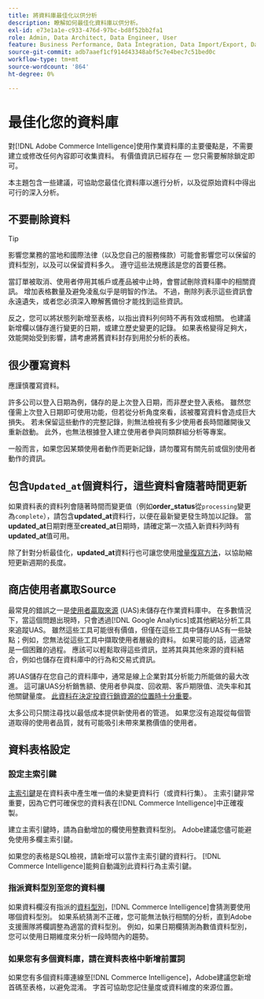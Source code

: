 ```yaml
---
title: 將資料庫最佳化以供分析
description: 瞭解如何最佳化資料庫以供分析。
exl-id: e73e1a1e-c933-476d-97bc-bd8f52bb2fa1
role: Admin, Data Architect, Data Engineer, User
feature: Business Performance, Data Integration, Data Import/Export, Data Warehouse Manager
source-git-commit: adb7aaef1cf914d43348abf5c7e4bec7c51bed0c
workflow-type: tm+mt
source-wordcount: '864'
ht-degree: 0%

---
```


# 最佳化您的資料庫

對[!DNL Adobe Commerce Intelligence]使用作業資料庫的主要優點是，不需要建立或修改任何內容即可收集資料。 有價值資訊已經存在 — 您只需要解除鎖定即可。

本主題包含一些建議，可協助您最佳化資料庫以進行分析，以及從原始資料中得出可行的深入分析。

## 不要刪除資料

>[!TIP]
>
>影響您業務的當地和國際法律（以及您自己的服務條款）可能會影響您可以保留的資料型別，以及可以保留資料多久。 遵守這些法規應該是您的首要任務。

當訂單被取消、使用者停用其帳戶或產品被中止時，會嘗試刪除資料庫中的相關資訊。 增加表格數量及避免凌亂似乎是明智的作法。 不過，刪除列表示這些資訊會永遠遺失，或者您必須深入瞭解舊備份才能找到這些資訊。

反之，您可以將狀態列新增至表格，以指出資料列何時不再有效或相關。 也建議新增欄以儲存進行變更的日期，或建立歷史變更的記錄。 如果表格變得足夠大，效能開始受到影響，請考慮將舊資料封存到用於分析的表格。

## 很少覆寫資料

應謹慎覆寫資料。

許多公司以登入日期為例，儲存的是上次登入日期，而非歷史登入表格。 雖然您僅需上次登入日期即可使用功能，但若從分析角度來看，該被覆寫資料會造成巨大損失。 若未保留這些動作的完整記錄，則無法檢視有多少使用者長時間離開後又重新啟動。 此外，也無法根據登入建立使用者參與同類群組分析等專案。

一般而言，如果您因某類使用者動作而更新記錄，請勿覆寫有關先前或個別使用者動作的資訊。

## 包含`Updated_at`個資料行，這些資料會隨著時間更新

如果資料表的資料列會隨著時間而變更值（例如&#x200B;**order\_status**&#x200B;從`processing`變更為`complete`），請包含&#x200B;**updated\_at**&#x200B;資料行，以便在最新變更發生時加以記錄。 當&#x200B;**updated\_at**&#x200B;日期對應至&#x200B;**created\_at**&#x200B;日期時，請確定第一次插入新資料列時有&#x200B;**updated\_at**&#x200B;值可用。

除了針對分析最佳化，**updated\_at**&#x200B;資料行也可讓您使用[增量復寫方法](../data-analyst/data-warehouse-mgr/cfg-replication-methods.md)，以協助縮短更新週期的長度。

## 商店使用者贏取Source

最常見的錯誤之一是[使用者贏取來源](../data-analyst/analysis/google-track-user-acq.md) (UAS)未儲存在作業資料庫中。 在多數情況下，當這個問題出現時，只會透過[!DNL Google Analytics]或其他網站分析工具來追蹤UAS。 雖然這些工具可能很有價值，但僅在這些工具中儲存UAS有一些缺點；例如，您無法從這些工具中擷取使用者層級的資料。 如果可能的話，這通常是一個困難的過程。 應該可以輕鬆取得這些資訊，並將其與其他來源的資料結合，例如也儲存在資料庫中的行為和交易式資訊。

將UAS儲存在您自己的資料庫中，通常是線上企業對其分析能力所能做的最大改進。 這可讓UAS分析銷售額、使用者參與度、回收期、客戶期限值、流失率和其他關鍵量度。 [此資料在決定投資行銷資源的位置時十分重要](../data-analyst/analysis/most-value-source-channel.md)。

太多公司只關注尋找以最低成本提供新使用者的管道。 如果您沒有追蹤從每個管道取得的使用者品質，就有可能吸引未帶來業務價值的使用者。

## 資料表格設定

### 設定主索引鍵

[主索引鍵](https://en.wikipedia.org/wiki/Unique_key)是在資料表中產生唯一值的未變更資料行（或資料行集）。 主索引鍵非常重要，因為它們可確保您的資料表在[!DNL Commerce Intelligence]中正確複製。

建立主索引鍵時，請為自動增加的欄使用整數資料型別。 Adobe建議您儘可能避免使用多欄主索引鍵。

如果您的表格是SQL檢視，請新增可以當作主索引鍵的資料行。 [!DNL Commerce Intelligence]能夠自動識別此資料行為主索引鍵。

### 指派資料型別至您的資料欄

如果資料欄沒有指派的[資料型別](https://en.wikipedia.org/wiki/Data_type)，[!DNL Commerce Intelligence]會猜測要使用哪個資料型別。 如果系統猜測不正確，您可能無法執行相關的分析，直到Adobe支援團隊將欄調整為適當的資料型別。 例如，如果日期欄猜測為數值資料型別，您可以使用日期維度來分析一段時間內的趨勢。

### 如果您有多個資料庫，請在資料表格中新增前置詞

如果您有多個資料庫連線至[!DNL Commerce Intelligence]，Adobe建議您新增首碼至表格，以避免混淆。 字首可協助您記住量度或資料維度的來源位置。
